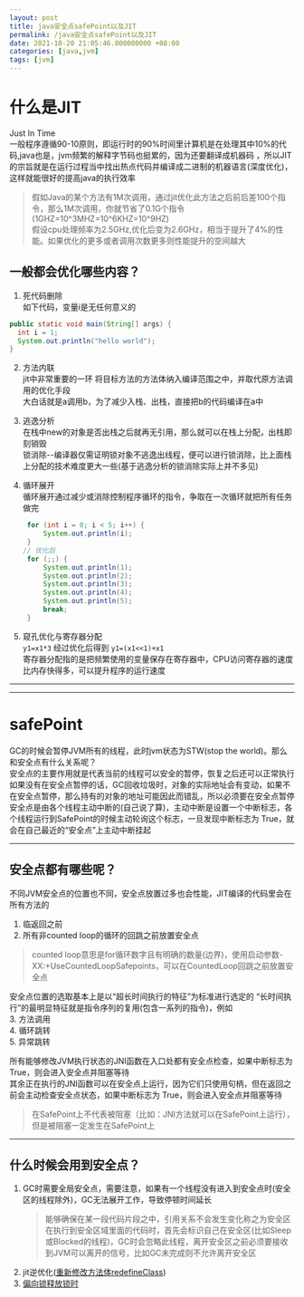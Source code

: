 ```yaml
---
layout: post
title: java安全点safePoint以及JIT
permalink: /java安全点safePoint以及JIT
date: 2021-10-20 21:05:46.000000000 +08:00
categories: [java,jvm]
tags: [jvm]
---
```


# 什么是JIT
Just In Time  
一般程序遵循90-10原则，即运行时的90%时间里计算机是在处理其中10%的代码,java也是，jvm频繁的解释字节码也挺累的，因为还要翻译成机器码
，所以JIT的宗旨就是在运行过程当中找出热点代码并编译成二进制的机器语言(深度优化)，这样就能很好的提高java的执行效率  
> 假如Java的某个方法有1M次调用，通过jit优化此方法之后前后差100个指令，那么1M次调用，你就节省了0.1G个指令(1GHZ=10^3MHZ=10^6KHZ=10^9HZ)  
> 假设cpu处理频率为2.5GHz,优化后变为2.6GHz，相当于提升了4%的性能。如果优化的更多或者调用次数更多则性能提升的空间越大

## 一般都会优化哪些内容？  
1. 死代码删除  
  如下代码，变量i是无任何意义的
  ```java
public static void main(String[] args) {
    int i = 1;
    System.out.println("hello world");
}
```

2. 方法内联  
   jit中非常重要的一环
   将目标方法的方法体纳入编译范围之中，并取代原方法调用的优化手段  
   大白话就是a调用b，为了减少入栈、出栈，直接把b的代码编译在a中

3. 逃逸分析  
   在栈中new的对象是否出栈之后就再无引用，那么就可以在栈上分配，出栈即刻销毁  
   锁消除--编译器仅需证明锁对象不逃逸出线程，便可以进行锁消除，比上面栈上分配的技术难度更大一些(基于逃逸分析的锁消除实际上并不多见)

4. 循环展开  
   循环展开通过减少或消除控制程序循环的指令，争取在一次循环就把所有任务做完  
   ```java
    for (int i = 0; i < 5; i++) {
        System.out.println(i);
    }
   // 优化后
    for (;;) {
        System.out.println(1);
        System.out.println(2);
        System.out.println(3);
        System.out.println(4);
        System.out.println(5);
        break;
    }
   ```

5. 窥孔优化与寄存器分配  
   `y1=x1*3`  经过优化后得到  `y1=(x1<<1)+x1`  
   寄存器分配指的是把频繁使用的变量保存在寄存器中，CPU访问寄存器的速度比内存快得多，可以提升程序的运行速度

---
---

# safePoint
GC的时候会暂停JVM所有的线程，此时jvm状态为STW(stop the world)。那么和安全点有什么关系呢？  
安全点的主要作用就是代表当前的线程可以安全的暂停，恢复之后还可以正常执行  
如果没有在安全点暂停的话，GC回收垃圾时，对象的实际地址会有变动，如果不在安全点暂停，那么持有的对象的地址可能因此而错乱，所以必须要在安全点暂停  
安全点是由各个线程主动中断的(自己说了算)，主动中断是设置一个中断标志，各个线程运行到SafePoint的时候主动轮询这个标志，一旦发现中断标志为 True，就会在自己最近的“安全点”上主动中断挂起  

---
## 安全点都有哪些呢？

不同JVM安全点的位置也不同，安全点放置过多也会性能，JIT编译的代码里会在所有方法的
1. 临返回之前  
2. 所有非counted loop的循环的回跳之前放置安全点  
  > counted loop意思是for循环数字且有明确的数量(边界)，使用启动参数-XX:+UseCountedLoopSafepoints，可以在CountedLoop回跳之前放置安全点  

安全点位置的选取基本上是以“超长时间执行的特征”为标准进行选定的
“长时间执行”的最明显特征就是指令序列的复用(包含一系列的指令)，例如  
3. 方法调用  
4. 循环跳转  
5. 异常跳转  

所有能够修改JVM执行状态的JNI函数在入口处都有安全点检查，如果中断标志为 True，则会进入安全点并阻塞等待  
其余正在执行的JNI函数可以在安全点上运行，因为它们只使用句柄，但在返回之前会主动检查安全点状态，如果中断标志为 True，则会进入安全点并阻塞等待    
> 在SafePoint上不代表被阻塞（比如：JNI方法就可以在SafePoint上运行），但是被阻塞一定发生在SafePoint上

---
## 什么时候会用到安全点？
1. GC时需要全局安全点，需要注意，如果有一个线程没有进入到安全点时(安全区的线程除外)，GC无法展开工作，导致停顿时间延长  
   > 能够确保在某一段代码片段之中，引用关系不会发生变化称之为安全区  
   > 在执行到安全区域里面的代码时，首先会标识自己在安全区(比如Sleep或Blocked的线程)，GC时会忽略此线程，离开安全区之前必须要接收到JVM可以离开的信号，比如GC未完成则不允许离开安全区  
2. jit逆优化([重新修改方法体redefineClass](/java-agent#agent实现热更新))  
3. [偏向锁释放锁时](/java内存模型和GC#synchronized)